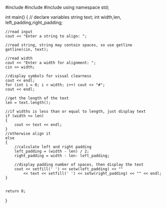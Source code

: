 #include <iostream>
#include <iomanip>
#include <string>
using namespace std;

int main()
{
	// declare variables
	string text;
	int width,len, left_padding,right_padding;

	//read input
	cout << "Enter a string to align: ";

	//read string, string may contain spaces, so use getline
	getline(cin, text);

	//read width
	cout << "Enter a width for alignment: ";
	cin >> width;
	
	//display symbols for visual clearness
	cout << endl;
	for (int i = 0; i < width; i++) cout << "#";
	cout << endl;

	//get the length of the text
	len = text.length();

	//if widths is less than or equal to length, just display text
	if (width <= len)
	{
		cout << text << endl;
	}
	//otherwise align it
	else
	{
		//calculate left and right padding
		left_padding = (width - len) / 2;
		right_padding = width - len- left_padding;

		//display padding number of spaces, then display the text
		cout << setfill(' ') << setw(left_padding) << "" 
			<< text << setfill(' ') << setw(right_padding) << "" << endl;
	}


	return 0;
}
